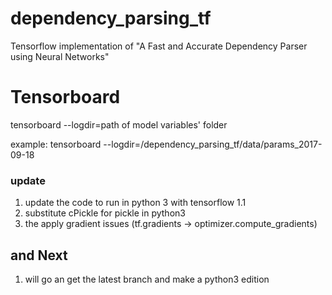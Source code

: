 # dependency_parsing_tf
Tensorflow implementation of "A Fast and Accurate Dependency Parser using Neural Networks"


# Tensorboard
tensorboard --logdir=path of model variables' folder

example: tensorboard --logdir=<base dir>/dependency_parsing_tf/data/params_2017-09-18



### update

1. update the code to run in python 3 with tensorflow 1.1
2. substitute cPickle for pickle in python3
3. the apply gradient issues (tf.gradients -> optimizer.compute_gradients)

## and Next
1. will go an get the latest branch and make a python3 edition
